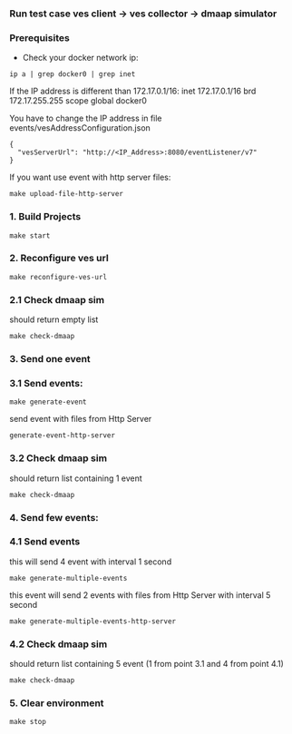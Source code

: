 ### Run  test case ves client -> ves collector -> dmaap simulator

### Prerequisites
* Check your docker network ip:
```
ip a | grep docker0 | grep inet
```

If the IP address is different than 172.17.0.1/16:
inet 172.17.0.1/16 brd 172.17.255.255 scope global docker0

You have to change the IP address in file events/vesAddressConfiguration.json
```
{
  "vesServerUrl": "http://<IP_Address>:8080/eventListener/v7"
}
```

If you want use event with http server files:
```
make upload-file-http-server
```
### 1. Build Projects
```
make start
```
### 2. Reconfigure ves url
```
make reconfigure-ves-url
```
### 2.1 Check dmaap sim
should return empty list 
```
make check-dmaap
```
### 3. Send one event
### 3.1 Send events:
```
make generate-event
```
send event with files from Http Server
```
generate-event-http-server
```
### 3.2 Check dmaap sim
should return list containing 1 event
```
make check-dmaap
```
### 4. Send few events:
### 4.1 Send events
this will send 4 event with interval 1 second
```
make generate-multiple-events
```
this event will send 2 events with files from Http Server with interval 5 second
```
make generate-multiple-events-http-server
```
### 4.2 Check dmaap sim
should return list containing 5 event (1 from point 3.1 and 4 from point 4.1)
```
make check-dmaap
```
### 5. Clear environment
```
make stop
```
